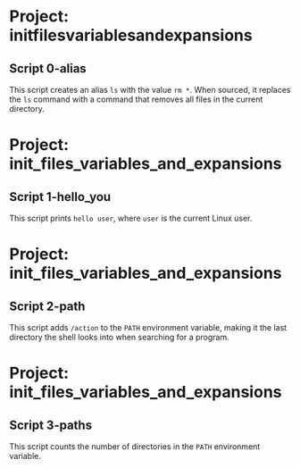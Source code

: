 # Project: initfilesvariablesandexpansions

## Script 0-alias

This script creates an alias `ls` with the value `rm *`. When sourced, it replaces the `ls` command with a command that removes all files in the current directory.

# Project: init_files_variables_and_expansions

## Script 1-hello_you

This script prints `hello user`, where `user` is the current Linux user.

# Project: init_files_variables_and_expansions

## Script 2-path

This script adds `/action` to the `PATH` environment variable, making it the last directory the shell looks into when searching for a program.

# Project: init_files_variables_and_expansions

## Script 3-paths

This script counts the number of directories in the `PATH` environment variable.

